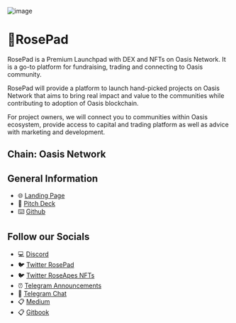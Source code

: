 ![image](https://user-images.githubusercontent.com/4479171/164605630-498d14fb-8522-4d04-992c-8873117b0ede.png)

# 🌹**RosePad** 
RosePad is a Premium Launchpad with DEX and NFTs on Oasis Network. It is a go-to platform for fundraising, trading and connecting to Oasis community. 

RosePad will provide a platform to launch hand-picked projects on Oasis Network that aims to bring real impact and value to the communities while contributing to adoption of Oasis blockchain. 

For project owners, we will connect you to communities within Oasis ecosystem, provide access to capital and trading platform as well as advice with marketing and development.

## Chain: Oasis Network

## General Information
- 🌐 [Landing Page](https://rosepad.io/)
- 🎯 [Pitch Deck](https://docsend.com/view/s/44ibw8987nkge9rx)
- ⌨️ [Github](https://github.com/rosepad-tech)
 
## Follow our Socials
- 💻 [Discord](https://discord.gg/rosepad)
- 🐦 [Twitter RosePad](https://twitter.com/RosePadMedia)
- 🐦 [Twitter RoseApes NFTs](https://twitter.com/rose_apes)
- ⏰ [Telegram Announcements](http://t.me/RosePadAnn)
- 💎 [Telegram Chat](http://t.me/RosePadMedia)
- 📋 [Medium](https://rosepad.medium.com/)
- 📋 [Gitbook](https://rosepad.gitbook.io/)


